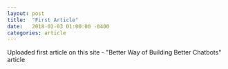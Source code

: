 ```yaml
---
layout: post
title:  "First Article"
date:   2018-02-03 01:00:00 -0400
categories: article
---
```

Uploaded first article on this site - "Better Way of Building Better Chatbots" article

